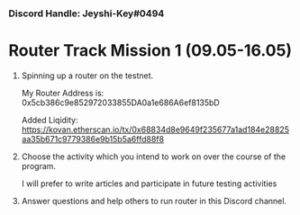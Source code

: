 ### Discord Handle: Jeyshi-Key#0494
# Router Track Mission 1 (09.05-16.05)

 1) Spinning up a router on the testnet.

     My Router Address is: 0x5cb386c9e852972033855DA0a1e686A6ef8135bD

      Added Liqidity: https://kovan.etherscan.io/tx/0x68834d8e9649f235677a1ad184e28825aa35b671c9779386e9b15b5a6ffd88f8

  

 2) Choose the activity which you intend to work on over the course of the program.

    I will prefer to write articles and participate in future testing activities

 3) Answer questions and help others to run router in this Discord channel.
